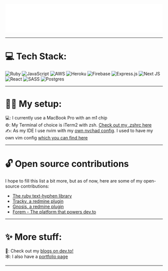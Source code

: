 <img src="./header.svg" alt="readme header" />

<hr>

<h1 id="-tech-stack-">💻 Tech Stack:</h1>
<p style="text-align: left">
    <img src="https://img.shields.io/badge/ruby-%23CC342D.svg?style=for-the-badge&amp;logo=ruby&amp;logoColor=white" alt="Ruby">
    <img src="https://img.shields.io/badge/javascript-%23323330.svg?style=for-the-badge&amp;logo=javascript&amp;logoColor=%23F7DF1E" alt="JavaScript">
    <img src="https://img.shields.io/badge/AWS-%23FF9900.svg?style=for-the-badge&amp;logo=amazon-aws&amp;logoColor=white" alt="AWS">
    <img src="https://img.shields.io/badge/heroku-%23430098.svg?style=for-the-badge&amp;logo=heroku&amp;logoColor=white" alt="Heroku">
    <img src="https://img.shields.io/badge/firebase-%23039BE5.svg?style=for-the-badge&amp;logo=firebase" alt="Firebase">
    <img src="https://img.shields.io/badge/express.js-%23404d59.svg?style=for-the-badge&amp;logo=express&amp;logoColor=%2361DAFB" alt="Express.js">
    <img src="https://img.shields.io/badge/Next-black?style=for-the-badge&amp;logo=next.js&amp;logoColor=white" alt="Next JS">
    <img src="https://img.shields.io/badge/react-%2320232a.svg?style=for-the-badge&amp;logo=react&amp;logoColor=%2361DAFB" alt="React">
    <img src="https://img.shields.io/badge/SASS-hotpink.svg?style=for-the-badge&amp;logo=SASS&amp;logoColor=white" alt="SASS">
    <img src="https://img.shields.io/badge/postgres-%23316192.svg?style=for-the-badge&amp;logo=postgresql&amp;logoColor=white" alt="Postgres">
</p>

<hr>

<h1 id="-my-setup-">👨‍💻 My setup:</h1>
<p>
    💻: I currently use a MacBook Pro with an m1 chip <br>
    ⚙️: My Terminal of choice is iTerm2 with zsh. <a href="https://github.com/aneshodza/.dotfiles/blob/main/.zshrc">Check out my .zshrc here</a><br>
    ✍️: As my IDE I use nvim with my <a href="https://github.com/aneshodza/nvchad_config">own nvchad config</a>. I used to have my own vim config <a href="https://github.com/aneshodza/.dotfiles/blob/main/.vimrc">which you can find here</a>
</p>

<hr>

<h1 id="-open-source-contributions">🔓 Open source contributions</h1>
<p>
    I hope to fill this list a bit more, but as of now, here are some of my open-source contributions:
</p>
<ul>
    <li>
        <a href="https://github.com/halostatue/text-hyphen/blob/main/History.md#150--2023-03-18">The ruby text-hyphen library</a>
    </li>
    <li>
        <a href="https://github.com/renuo/redmine_tracky">Tracky, a redmine plugin</a>
    </li>
    <li>
        <a href="https://github.com/aneshodza/gnosis">Gnosis, a redmine plugin</a>
    </li>
    <li>
        <a href="https://github.com/forem/forem/pull/19503">Forem - The platform that powers dev.to</a>
    </li>
</ul>
<hr>
<h1 id="-more-stuff-">✨ More stuff:</h1>
<p>
    📝: Check out my <a href="https://dev.to/aneshodza">blogs on dev.to!</a><br>
    🕸: I also have a <a href="aneshodza.ch">portfolio page</a>
</p>
<hr>
<p>
    <a href="https://visitcount.itsvg.in">
        <img src="https://visitcount.itsvg.in/api?id=aneshodza&amp;icon=0&amp;color=0" alt="">
    </a>
</p>
